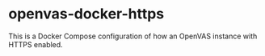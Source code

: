 # openvas-docker-https
This is a Docker Compose configuration of how an OpenVAS instance with HTTPS enabled. 
